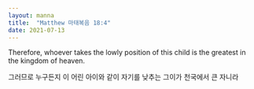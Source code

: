 ```yaml
---
layout: manna
title:  "Matthew 마태복음 18:4"
date: 2021-07-13
---
```

Therefore, whoever takes the lowly position of this child is the greatest in the kingdom of heaven.

그러므로 누구든지 이 어린 아이와 같이 자기를 낮추는 그이가 천국에서 큰 자니라
